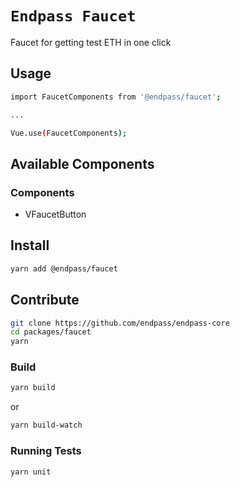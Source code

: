 # `Endpass Faucet`

Faucet for getting test ETH in one click

## Usage

```sh
import FaucetComponents from '@endpass/faucet';

...

Vue.use(FaucetComponents);

```

## Available Components
### Components

* VFaucetButton

## Install

```sh
yarn add @endpass/faucet
```

## Contribute

```sh
git clone https://github.com/endpass/endpass-core
cd packages/faucet
yarn
```

### Build

```sh
yarn build
```

or

```sh
yarn build-watch
```

### Running Tests

```sh
yarn unit
```
